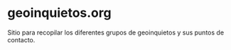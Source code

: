 geoinquietos.org
======================

Sitio para recopilar los diferentes grupos de geoinquietos y sus puntos de contacto.
